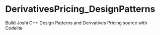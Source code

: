 # DerivativesPricing_DesignPatterns
 
Build Joshi C++ Design Patterns and Derivatives Pricing source with Codelite



